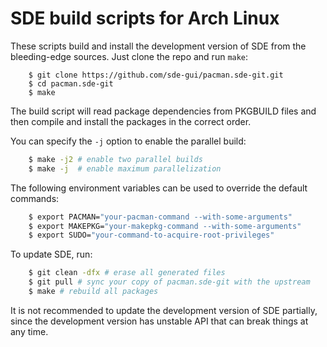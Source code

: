 # SDE build scripts for Arch Linux

These scripts build and install the development version of SDE from the bleeding-edge sources. Just clone the repo and run `make`:

```
    $ git clone https://github.com/sde-gui/pacman.sde-git.git
    $ cd pacman.sde-git
    $ make
```

The build script will read package dependencies from PKGBUILD files and then compile and install the packages in the correct order.

You can specify the `-j` option to enable the parallel build:

```sh
    $ make -j2 # enable two parallel builds
    $ make -j  # enable maximum parallelization
```

The following environment variables can be used to override the default commands:

```sh
    $ export PACMAN="your-pacman-command --with-some-arguments"
    $ export MAKEPKG="your-makepkg-command --with-some-arguments"
    $ export SUDO="your-command-to-acquire-root-privileges"
```

To update SDE, run:

```sh
    $ git clean -dfx # erase all generated files
    $ git pull # sync your copy of pacman.sde-git with the upstream
    $ make # rebuild all packages
```

It is not recommended to update the development version of SDE partially, since the development version has unstable API that can break things at any time.
